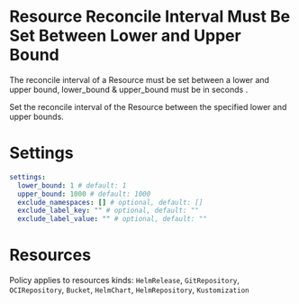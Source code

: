 # Resource Reconcile Interval Must Be Set Between Lower and Upper Bound

The reconcile interval of a Resource must be set between a lower and upper bound, lower_bound & upper_bound must be in seconds .

Set the reconcile interval of the Resource between the specified lower and upper bounds.

# Settings

```yaml
settings:
  lower_bound: 1 # default: 1
  upper_bound: 1000 # default: 1000
  exclude_namespaces: [] # optional, default: []
  exclude_label_key: "" # optional, default: ""
  exclude_label_value: "" # optional, default: ""
```

# Resources

Policy applies to resources kinds:
`HelmRelease`, `GitRepository`, `OCIRepository`, `Bucket`, `HelmChart`, `HelmRepository`, `Kustomization`

